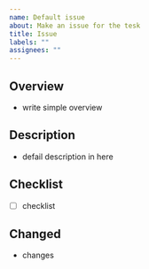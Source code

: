 ```yaml
---
name: Default issue
about: Make an issue for the tesk
title: Issue
labels: ""
assignees: ""
---
```


## Overview

- write simple overview

## Description

- defail description in here

## Checklist

- [ ] checklist

## Changed

- changes
